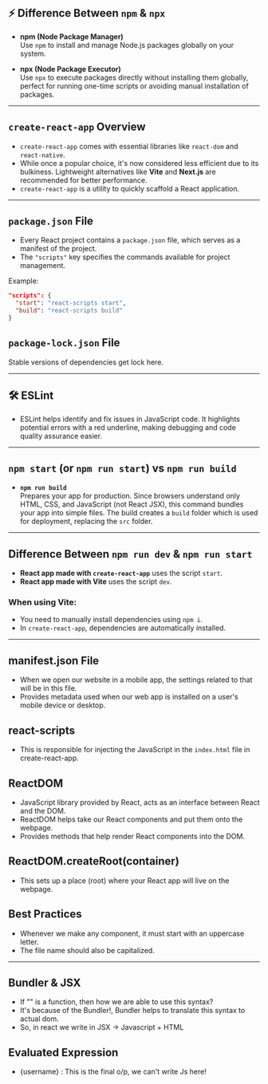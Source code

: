 ## ⚡ Difference Between `npm` & `npx`

- **npm (Node Package Manager)**  
  Use `npm` to install and manage Node.js packages globally on your system.
  
- **npx (Node Package Executor)**  
  Use `npx` to execute packages directly without installing them globally, perfect for running one-time scripts or avoiding manual installation of packages.

---

## `create-react-app` Overview

- `create-react-app` comes with essential libraries like `react-dom` and `react-native`.  
- While once a popular choice, it's now considered less efficient due to its bulkiness. Lightweight alternatives like **Vite** and **Next.js** are recommended for better performance.
- `create-react-app` is a utility to quickly scaffold a React application.

---

## `package.json` File

- Every React project contains a `package.json` file, which serves as a manifest of the project.
- The `"scripts"` key specifies the commands available for project management.

Example:
```json
"scripts": {
  "start": "react-scripts start",
  "build": "react-scripts build"
}

```

## `package-lock.json` File

Stable versions of dependencies get lock here.  

---

## 🛠️ ESLint

- ESLint helps identify and fix issues in JavaScript code. It highlights potential errors with a red underline, making debugging and code quality assurance easier.

---

## `npm start` (or `npm run start`) vs `npm run build`

- **`npm run build`**  
  Prepares your app for production. Since browsers understand only HTML, CSS, and JavaScript (not React JSX), this command bundles your app into simple files. The build creates a `build` folder which is used for deployment, replacing the `src` folder.

---

## Difference Between `npm run dev` & `npm run start`

- **React app made with `create-react-app`** uses the script `start`.  
- **React app made with Vite** uses the script `dev`.

### When using Vite:
- You need to manually install dependencies using `npm i`.
- In `create-react-app`, dependencies are automatically installed.

---

## manifest.json File
- When we open our website in a mobile app, the settings related to that will be in this file.
- Provides metadata used when our web app is installed on a user's mobile device or desktop.

## react-scripts
- This is responsible for injecting the JavaScript in the `index.html` file in create-react-app.

## ReactDOM
- JavaScript library provided by React, acts as an interface between React and the DOM.
- ReactDOM helps take our React components and put them onto the webpage.
- Provides methods that help render React components into the DOM.

## ReactDOM.createRoot(container)
- This sets up a place (root) where your React app will live on the webpage.

## Best Practices
- Whenever we make any component, it must start with an uppercase letter.
- The file name should also be capitalized.

---

## Bundler & JSX
- If "<App/>" is a function, then how we are able to use this syntax?
- It's because of the Bundler!, Bundler helps to translate this syntax to actual dom. 
- So, in react we write in JSX -> Javascript + HTML

## Evaluated Expression 
- {username} : This is the final o/p, we can't write Js here!



